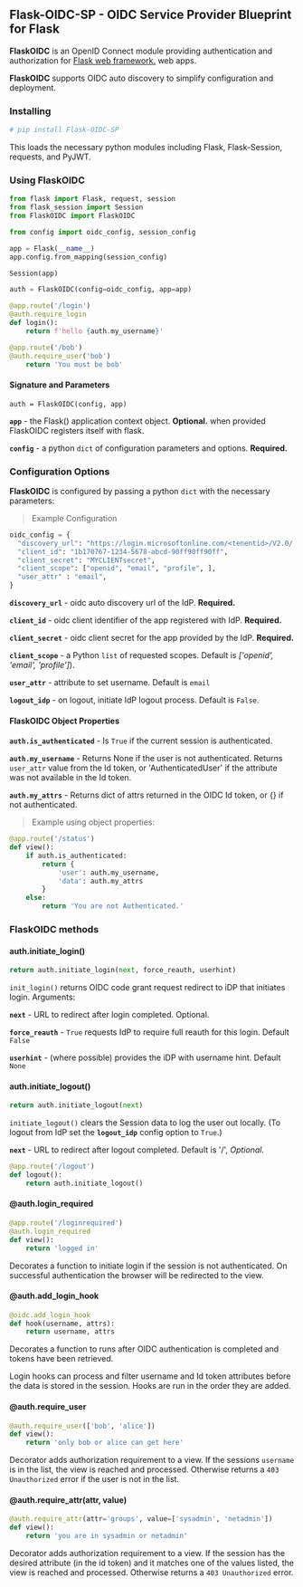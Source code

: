 
## Flask-OIDC-SP - OIDC Service Provider Blueprint for Flask

**FlaskOIDC** is an OpenID Connect module providing authentication and authorization for [Flask web framework.](https://palletsprojects.com/p/flask/) web apps.

**FlaskOIDC** supports OIDC auto discovery to simplify configuration and deployment.
### Installing

```bash
# pip install Flask-OIDC-SP
```
This loads the necessary python modules including Flask, Flask-Session, requests, and PyJWT.
### Using FlaskOIDC
```python
from flask import Flask, request, session
from flask_session import Session
from FlaskOIDC import FlaskOIDC

from config import oidc_config, session_config

app = Flask(__name__)
app.config.from_mapping(session_config)

Session(app)

auth = FlaskOIDC(config=oidc_config, app=app)

@app.route('/login')
@auth.require_login
def login():
    return f'hello {auth.my_username}'

@app.route('/bob')
@auth.require_user('bob')
    return 'You must be bob'

```
#### Signature and Parameters

```
auth = FlaskOIDC(config, app)
```
**`app`** - the Flask() application context object. **Optional.** when provided FlaskOIDC registers itself with flask.

**`config`** - a python `dict` of configuration parameters and options. **Required.**

### Configuration Options
**FlaskOIDC** is configured by passing a python `dict` with the necessary parameters:
> Example Configuration
```python
oidc_config = {
  "discovery_url": "https://login.microsoftonline.com/<tenentid>/V2.0/.well-known/openid-configuration",
  "client_id": "1b170767-1234-5678-abcd-90ff90ff90ff",
  "client_secret": "MYCLIENTsecret",
  "client_scope": ["openid", "email", "profile", ],
  "user_attr" : "email",
}
```

**`discovery_url`** - oidc auto discovery url of the IdP. **Required.**

**`client_id`** - oidc client identifier of the app registered with IdP. **Required.**

**`client_secret`** - oidc client secret for the app provided by the IdP. **Required.**

**`client_scope`** - a Python `list` of requested scopes. Default is *['openid', 'email', 'profile']*).

**`user_attr`** - attribute to set username. Default is `email`

**`logout_idp`** - on logout, initiate IdP logout process.  Default is `False`.

#### FlaskOIDC Object Properties
**`auth.is_authenticated`** - Is `True` if the current session is authenticated.

**`auth.my_username`** - Returns None if the user is not authenticated. Returns `user_attr` value from the Id token, or 'AuthenticatedUser' if the attribute was not available in the Id token.

**`auth.my_attrs`** - Returns dict of attrs returned in the OIDC Id token, or {} if not authenticated.

> Example using object properties:
```python
@app.route('/status')
def view():
    if auth.is_authenticated:
        return {
            'user': auth.my_username,
            'data': auth.my_attrs
        }
    else:
        return 'You are not Authenticated.'
```
### FlaskOIDC methods

#### auth.initiate_login()

```python
return auth.initiate_login(next, force_reauth, userhint)
```

`init_login()` returns OIDC code grant request redirect to iDP that initiates login. Arguments:

**`next`** - URL to redirect after login completed. Optional. 

**`force_reauth`** - `True` requests IdP to require full reauth for this login. Default `False`

**`userhint`** - (where possible) provides the iDP with username hint. Default `None`

#### auth.initiate_logout()
```python         
return auth.initiate_logout(next)
``` 
`initiate_logout()` clears the Session data to log the user out locally. (To logout from IdP set the **`logout_idp`** config option to `True`.)

**`next`** - URL to redirect after logout completed. Default is '/', *Optional.*

```python
@app.route('/logout')
def logout():
    return auth.initiate_logout()
```

#### @auth.login_required
```python
@app.route('/loginrequired')
@auth.login_required
def view():
    return 'logged in'
```
Decorates a function to initiate login if the session is not authenticated. On successful authentication the browser will be redirected to the view.

#### @auth.add_login_hook
```python
@oidc.add_login_hook
def hook(username, attrs):
    return username, attrs
```
Decorates a function to runs after OIDC authentication is completed and tokens have been retrieved. 

Login hooks can process and filter username and Id token attributes before the data is stored in the session.  Hooks are run in the order they are added.

#### @auth.require_user
```python
@auth.require_user(['bob', 'alice'])
def view():
    return 'only bob or alice can get here'
```
Decorator adds authorization requirement to a view. If the sessions `username` is in the list, the view is reached and processed. Otherwise returns a `403 Unauthorized` error if the user is not in the list.

#### @auth.require_attr(attr, value)
```python
@auth.require_attr(attr='groups', value=['sysadmin', 'netadmin']) 
def view():
    return 'you are in sysadmin or netadmin'
```
Decorator adds authorization requirement to a view. If the session has the desired attribute (in the id token) and it matches one of the values listed, the view is reached and processed. Otherwise returns a `403 Unauthorized` error.
